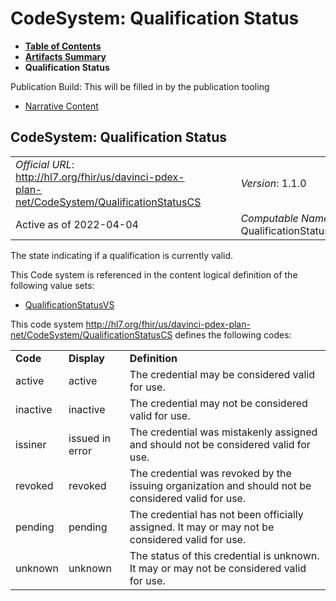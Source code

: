# CodeSystem: Qualification Status

* [**Table of Contents**](toc.html)
* [**Artifacts Summary**](artifacts.html)
* **Qualification Status**

Publication Build: This will be filled in by the publication tooling

* [Narrative Content](#)

## CodeSystem: Qualification Status

|  |  |  |  |  |
| --- | --- | --- | --- | --- |
| *Official URL*: http://hl7.org/fhir/us/davinci-pdex-plan-net/CodeSystem/QualificationStatusCS | | | | *Version*: 1.1.0 |
| Active as of 2022-04-04 | | | | *Computable Name*: QualificationStatusCS |

The state indicating if a qualification is currently valid.

This Code system is referenced in the content logical definition of the following value sets:

* [QualificationStatusVS](ValueSet-QualificationStatusVS.html)

This code system http://hl7.org/fhir/us/davinci-pdex-plan-net/CodeSystem/QualificationStatusCS defines the following codes:

|  |  |  |
| --- | --- | --- |
| **Code** | **Display** | **Definition** |
| active | active | The credential may be considered valid for use. |
| inactive | inactive | The credential may not be considered valid for use. |
| issiner | issued in error | The credential was mistakenly assigned and should not be considered valid for use. |
| revoked | revoked | The credential was revoked by the issuing organization and should not be considered valid for use. |
| pending | pending | The credential has not been officially assigned. It may or may not be considered valid for use. |
| unknown | unknown | The status of this credential is unknown. It may or may not be considered valid for use. |